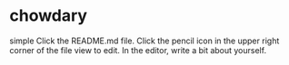 # chowdary
simple 
Click the README.md file.
Click the  pencil icon in the upper right corner of the file view to edit.
In the editor, write a bit about yourself.
